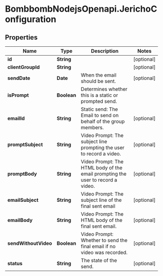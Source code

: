 # BombbombNodejsOpenapi.JerichoConfiguration

## Properties
Name | Type | Description | Notes
------------ | ------------- | ------------- | -------------
**id** | **String** |  | [optional] 
**clientGroupId** | **String** |  | [optional] 
**sendDate** | **Date** | When the email should be sent. | [optional] 
**isPrompt** | **Boolean** | Determines whether this is a static or prompted send. | 
**emailId** | **String** | Static send: The Email to send on behalf of the group members. | [optional] 
**promptSubject** | **String** | Video Prompt: The subject line prompting the user to record a video. | [optional] 
**promptBody** | **String** | Video Prompt: The HTML body of the email prompting the user to record a video. | [optional] 
**emailSubject** | **String** | Video Prompt: The subject line of the final sent email | [optional] 
**emailBody** | **String** | Video Prompt: The HTML body of the final sent email. | [optional] 
**sendWithoutVideo** | **Boolean** | Video Prompt: Whether to send the final email if no video was recorded. | [optional] 
**status** | **String** | The state of the send. | [optional] 


